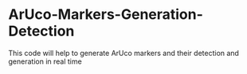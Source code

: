 # ArUco-Markers-Generation-Detection
This code will help to generate ArUco markers and their detection and generation in real time
